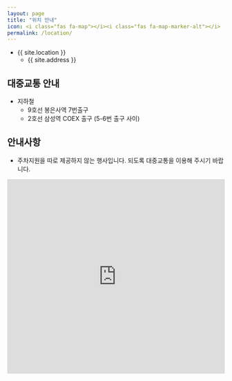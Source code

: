 ```yaml
---
layout: page
title: "위치 안내"
icon: <i class="fas fa-map"></i><i class="fas fa-map-marker-alt"></i>
permalink: /location/
---
```

- {{ site.location }}
  - {{ site.address }}

## 대중교통 안내
- 지하철
  - 9호선 봉은사역 7번출구
  - 2호선 삼성역 COEX 출구 (5-6번 출구 사이)

## 안내사항
  - 주차지원을 따로 제공하지 않는 행사입니다. 되도록 대중교통을 이용해 주시기 바랍니다.


<iframe
  width="100%"
  height="450"
  frameborder="0" style="border:0"
  src="https://www.google.com/maps/embed/v1/place?key={{site.gmaps_embed_api_key}}
  &q={{site.location_query}}" allowfullscreen>
</iframe>
